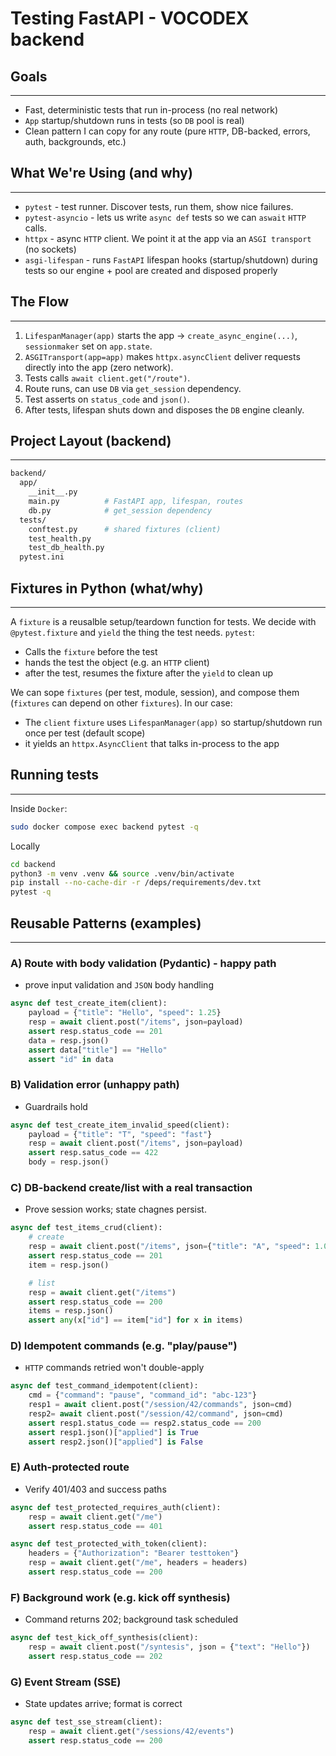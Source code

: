 # Testing FastAPI - VOCODEX backend
## Goals
---
- Fast, deterministic tests that run in-process (no real network)
- `App` startup/shutdown runs in tests (so `DB` pool is real)
- Clean pattern I can copy for any route (pure `HTTP`, DB-backed, errors, auth,
backgrounds, etc.)
## What We're Using (and why)
---
- `pytest` - test runner. Discover tests, run them, show nice failures.
- `pytest-asyncio` - lets us write `async def` tests so we can `aswait` `HTTP`
calls.
- `httpx` - async `HTTP` client. We point it at the app via an `ASGI transport`
  (no sockets)
- `asgi-lifespan` - runs `FastAPI` lifespan hooks (startup/shutdown) during
tests so our engine + pool are created and disposed properly
## The Flow
---
1. `LifespanManager(app)` starts the app -> `create_async_engine(...)`,
   `sessionmaker` set on `app.state`.
2. `ASGITransport(app=app)` makes `httpx.asyncClient` deliver requests directly
   into the app (zero network).
3. Tests calls `await client.get("/route")`.
4. Route runs, can use `DB` via `get_session` dependency.
5. Test asserts on `status_code` and `json()`.
6. After tests, lifespan shuts down and disposes the `DB` engine cleanly.
## Project Layout (backend)
---
```bash
backend/
  app/
    __init__.py
    main.py          # FastAPI app, lifespan, routes
    db.py            # get_session dependency
  tests/
    conftest.py      # shared fixtures (client)
    test_health.py
    test_db_health.py
  pytest.ini
```
## Fixtures in Python (what/why)
---
A `fixture` is a reusalble setup/teardown function for tests. We decide with
`@pytest.fixture` and `yield` the thing the test needs. `pytest`:
- Calls the `fixture` before the test
- hands the test the object (e.g. an `HTTP` client)
- after the test, resumes the fixture after the `yield` to clean up

We can sope `fixtures` (per test, module, session), and compose them (`fixtures` can depend on other `fixtures`). In our case:
- The `client` `fixture` uses `LifespanManager(app)` so startup/shutdown run
once per test (default scope)
- it yields an `httpx.AsyncClient` that talks in-process to the app
## Running tests
---
Inside `Docker`:
```bash
sudo docker compose exec backend pytest -q
```
Locally
```bash
cd backend
python3 -m venv .venv && source .venv/bin/activate
pip install --no-cache-dir -r /deps/requirements/dev.txt
pytest -q
```
## Reusable Patterns (examples)
---
### A) Route with body validation (Pydantic) - happy path
- prove input validation and `JSON` body handling
```python
async def test_create_item(client):
    payload = {"title": "Hello", "speed": 1.25}
    resp = await client.post("/items", json=payload)
    assert resp.status_code == 201
    data = resp.json()
    assert data["title"] == "Hello"
    assert "id" in data
```
### B) Validation error (unhappy path)
- Guardrails hold
```python
async def test_create_item_invalid_speed(client):
    payload = {"title": "T", "speed": "fast"}
    resp = await client.post("/items", json=payload)
    assert resp.satus_code == 422
    body = resp.json()
```
### C) DB-backend create/list with a real transaction
- Prove session works; state chagnes persist.
```python
async def test_items_crud(client):
    # create
    resp = await client.post("/items", json={"title": "A", "speed": 1.0})
    assert resp.status_code == 201
    item = resp.json()

    # list
    resp = await client.get("/items")
    assert resp.status_code == 200
    items = resp.json()
    assert any(x["id"] == item["id"] for x in items)
```
### D) Idempotent commands (e.g. "play/pause")
- `HTTP` commands retried won't double-apply
```python
async def test_command_idempotent(client):
    cmd = {"command": "pause", "command_id": "abc-123"}
    resp1 = await client.post("/session/42/commands", json=cmd)
    resp2= await client.post("/session/42/command", json=cmd)
    assert resp1.status_code == resp2.status_code == 200
    assert resp1.json()["applied"] is True
    assert resp2.json()["applied"] is False
```
### E) Auth-protected route
- Verify 401/403 and success paths
```python
async def test_protected_requires_auth(client):
    resp = await client.get("/me")
    assert resp.status_code == 401

async def test_protected_with_token(client):
    headers = {"Authorization": "Bearer testtoken"}
    resp = await client.get("/me", headers = headers)
    assert resp.status_code == 200
```
### F) Background work (e.g. kick off synthesis)
- Command returns 202; background task scheduled
```python
async def test_kick_off_synthesis(client):
    resp = await client.post("/syntesis", json = {"text": "Hello"})
    assert resp.status_code == 202
```
### G) Event Stream (SSE)
- State updates arrive; format is correct
```python
async def test_sse_stream(client):
    resp = await client.get("/sessions/42/events")
    assert resp.status_code == 200
```
